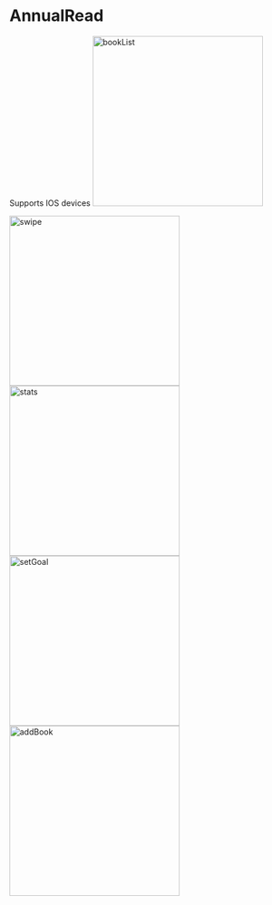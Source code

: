 # AnnualRead
Supports IOS devices
<img src="https://github.com/ml2439/ml2439.github.io/blob/master/images/ARbooklist.PNG?raw=true" alt="bookList" style="width: 300px;"/>

<img src="https://github.com/ml2439/ml2439.github.io/blob/master/images/ARswipe.PNG?raw=true" alt="swipe" style="width: 300px;"/>

<img src="https://github.com/ml2439/ml2439.github.io/blob/master/images/ARstats.PNG?raw=true" alt="stats" style="width: 300px;"/>

<img src="https://github.com/ml2439/ml2439.github.io/blob/master/images/ARsetgoal.PNG?raw=true" alt="setGoal" style="width: 300px;"/>

<img src="https://github.com/ml2439/ml2439.github.io/blob/master/images/ARaddbook.PNG?raw=true" alt="addBook" style="width: 300px;"/>